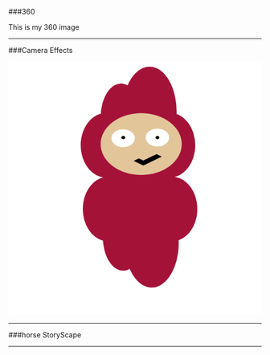 ###360

This is my 360 image
<script src="//360.vizor.io/scripts/embed.js" data-vizorurl="https://360.vizor.io/embed/v/x47p" ></script>

***

###Camera Effects

![filter](untitled.png?raw=true "Optional Title")

***

###horse StoryScape

<script src="/scripts/embed.js" data-vizorurl="https://patches.vizor.io/embed/murphdog970/j" ></script>


***








